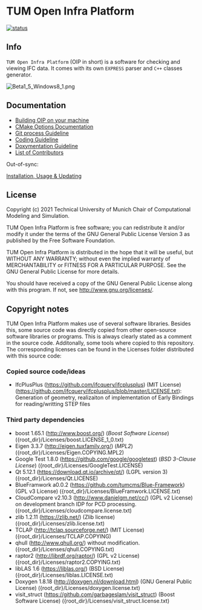 # TUM Open Infra Platform

[![status](https://joss.theoj.org/papers/ab5757cf53fc55c74f4948e8b336a7ca/status.svg)](https://joss.theoj.org/papers/ab5757cf53fc55c74f4948e8b336a7ca)

## Info

`TUM Open Infra Platform` (OIP in short) is a software for checking and viewing IFC data. 
It comes with its own `EXPRESS` parser and `C++` classes generator.


![Beta1_5_Windows8_1.png](./Documentation/images/Beta1_5_Windows8_1.png)

## Documentation

- [Building OIP on your machine](Documentation/markdown/SetupHelp.md)
- [CMake Options Documentation](Documentation/markdown/CMakeOptions.md)
- [Git process Guideline](Documentation/markdown/GitProcess.md)
- [Coding Guideline](Documentation/markdown/CodingGuideline.md)
- [Doxymentation Guideline](Documentation/markdown/DoxygenHelp.md)
- [List of Contributors](Documentation/markdown/Contributors.md)

Out-of-sync:

[Installation, Usage & Updating](Documentation/markdown/User.md)

## License

Copyright (c) 2021 Technical University of Munich
Chair of Computational Modeling and Simulation.

TUM Open Infra Platform is free software; you can redistribute it and/or modify
it under the terms of the GNU General Public License Version 3
as published by the Free Software Foundation.

TUM Open Infra Platform is distributed in the hope that it will be useful,
but WITHOUT ANY WARRANTY; without even the implied warranty of
MERCHANTABILITY or FITNESS FOR A PARTICULAR PURPOSE. See the
GNU General Public License for more details.

You should have received a copy of the GNU General Public License
along with this program. If not, see <http://www.gnu.org/licenses/>.

## Copyright notes

TUM Open Infra Platform makes use of several software libraries. 
Besides this, some source code was directly copied from other open-source software libraries or programs.
This is always clearly stated as a comment in the source code. 
Additonally, some tools where copied to this repository.
The corresponding licenses can be found in the Licenses folder distributed with this source code:

### Copied source code/ideas
* IfcPlusPlus (https://github.com/ifcquery/ifcplusplus) (MIT License) (https://github.com/ifcquery/ifcplusplus/blob/master/LICENSE.txt): Generation of geometry, realizaiton of implementation of Early Bindings for reading/writting STEP files

### Third party dependencies

* boost 1.65.1 (http://www.boost.org/) (*Boost Software License*) ({root_dir}/Licenses/boost.LICENSE_1_0.txt)
* Eigen 3.3.7 (http://eigen.tuxfamily.org/) (*MPL2*) ({root_dir}/Licenses/Eigen.COPYING.MPL2)
* Google Test 1.8.0 (https://github.com/google/googletest) (*BSD 3-Clause License*) ({root_dir}/Licenses/GoogleTest.LICENSE)
* Qt 5.12.1 (https://download.qt.io/archive/qt/) (LGPL version 3) ({root_dir}/Licenses/Qt.LICENSE)
* BlueFramwork a0.0.2 (https://github.com/tumcms/Blue-Framework) (GPL v3 License) ({root_dir}/Licenses/BlueFramwork.LICENSE.txt)
* CloudCompare v2.10.3 (http://www.danielgm.net/cc/) (GPL v2 License) on development branch IDP for PCD processing. ({root_dir}/Licenses/cloudcompare.license.txt)
* zlib 1.2.11 (https://zlib.net/) (Zlib license) ({root_dir}/Licenses/zlib.license.txt)
* TCLAP (http://tclap.sourceforge.net/) (MIT License) ({root_dir}/Licenses/TCLAP.COPYING)
* qhull (http://www.qhull.org/) without modification. ({root_dir}/Licenses/qhull.COPYING.txt)
* raptor2 (http://librdf.org/raptor/) (GPL v2 License) ({root_dir}/Licenses/raptor2.COPYING.txt)
* libLAS 1.6 (https://liblas.org/) (BSD License) ({root_dir}/Licenses/liblas.LICENSE.txt)
* Doxygen 1.8.18 (http://doxygen.nl/download.html) (GNU General Public License) ({root_dir}/Licenses/doxygen.license.txt)
* visit_struct (https://github.com/garbageslam/visit_struct) (Boost Software License) ({root_dir}/Licenses/visit_struct.license.txt)
